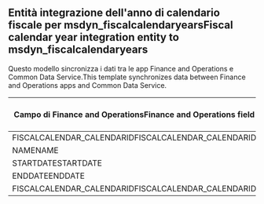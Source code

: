 ## <a name="fiscal-calendar-year-integration-entity-to-msdyn_fiscalcalendaryears"></a><span data-ttu-id="3f970-101">Entità integrazione dell'anno di calendario fiscale per msdyn_fiscalcalendaryears</span><span class="sxs-lookup"><span data-stu-id="3f970-101">Fiscal calendar year integration entity to msdyn_fiscalcalendaryears</span></span>

<span data-ttu-id="3f970-102">Questo modello sincronizza i dati tra le app Finance and Operations e Common Data Service.</span><span class="sxs-lookup"><span data-stu-id="3f970-102">This template synchronizes data between Finance and Operations apps and Common Data Service.</span></span>

<span data-ttu-id="3f970-103">Campo di Finance and Operations</span><span class="sxs-lookup"><span data-stu-id="3f970-103">Finance and Operations field</span></span> | <span data-ttu-id="3f970-104">Tipo di mappa</span><span class="sxs-lookup"><span data-stu-id="3f970-104">Map type</span></span> | <span data-ttu-id="3f970-105">Altro campo di Dynamics 365</span><span class="sxs-lookup"><span data-stu-id="3f970-105">Other Dynamics 365 field</span></span> | <span data-ttu-id="3f970-106">Valore predefinito</span><span class="sxs-lookup"><span data-stu-id="3f970-106">Default value</span></span>
---|---|---|---
<span data-ttu-id="3f970-107">FISCALCALENDAR_CALENDARID</span><span class="sxs-lookup"><span data-stu-id="3f970-107">FISCALCALENDAR_CALENDARID</span></span> | = | <span data-ttu-id="3f970-108">msdyn_fiscalcalendarname</span><span class="sxs-lookup"><span data-stu-id="3f970-108">msdyn_fiscalcalendarname</span></span> | 
<span data-ttu-id="3f970-109">NAME</span><span class="sxs-lookup"><span data-stu-id="3f970-109">NAME</span></span> | = | <span data-ttu-id="3f970-110">msdyn_name</span><span class="sxs-lookup"><span data-stu-id="3f970-110">msdyn_name</span></span> | 
<span data-ttu-id="3f970-111">STARTDATE</span><span class="sxs-lookup"><span data-stu-id="3f970-111">STARTDATE</span></span> | = | <span data-ttu-id="3f970-112">msdyn_startdate</span><span class="sxs-lookup"><span data-stu-id="3f970-112">msdyn_startdate</span></span> | 
<span data-ttu-id="3f970-113">ENDDATE</span><span class="sxs-lookup"><span data-stu-id="3f970-113">ENDDATE</span></span> | = | <span data-ttu-id="3f970-114">msdyn_enddate</span><span class="sxs-lookup"><span data-stu-id="3f970-114">msdyn_enddate</span></span> | 
<span data-ttu-id="3f970-115">FISCALCALENDAR_CALENDARID</span><span class="sxs-lookup"><span data-stu-id="3f970-115">FISCALCALENDAR_CALENDARID</span></span> | = | <span data-ttu-id="3f970-116">msdyn_calendar.msdyn_calendar</span><span class="sxs-lookup"><span data-stu-id="3f970-116">msdyn_calendar.msdyn_calendar</span></span> | 
